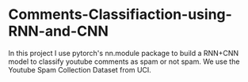 # Comments-Classifiaction-using-RNN-and-CNN
In this project I use pytorch's nn.module package to build a RNN+CNN model to classify youtube comments as spam or not spam. We use the Youtube Spam Collection Dataset from UCI.
